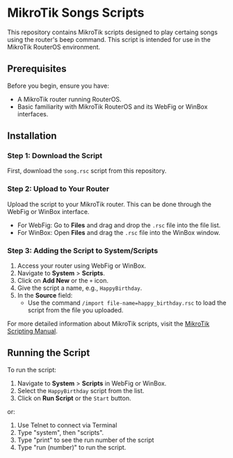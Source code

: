 # MikroTik Songs Scripts

This repository contains MikroTik scripts designed to play certaing songs using the router's beep command. This script is intended for use in the MikroTik RouterOS environment.

## Prerequisites

Before you begin, ensure you have:

- A MikroTik router running RouterOS.
- Basic familiarity with MikroTik RouterOS and its WebFig or WinBox interfaces.

## Installation

### Step 1: Download the Script

First, download the `song.rsc` script from this repository.

### Step 2: Upload to Your Router

Upload the script to your MikroTik router. This can be done through the WebFig or WinBox interface.

- For WebFig: Go to **Files** and drag and drop the `.rsc` file into the file list.
- For WinBox: Open **Files** and drag the `.rsc` file into the WinBox window.

### Step 3: Adding the Script to System/Scripts

1. Access your router using WebFig or WinBox.
2. Navigate to **System** > **Scripts**.
3. Click on **Add New** or the `+` icon.
4. Give the script a name, e.g., `HappyBirthday`.
5. In the **Source** field:
   - Use the command `/import file-name=happy_birthday.rsc` to load the script from the file you uploaded.

For more detailed information about MikroTik scripts, visit the [MikroTik Scripting Manual](https://wiki.mikrotik.com/wiki/Manual:Scripting).

## Running the Script

To run the script:

1. Navigate to **System** > **Scripts** in WebFig or WinBox.
2. Select the `HappyBirthday` script from the list.
3. Click on **Run Script** or the `Start` button.

or:

1. Use Telnet to connect via Terminal
2. Type "system", then "scripts".
3. Type "print" to see the run number of the script
4. Type "run (number)" to run the script.
